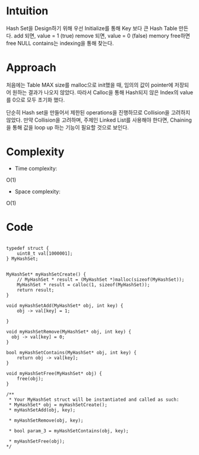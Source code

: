 # Intuition
<!-- Describe your first thoughts on how to solve this problem. -->
Hash Set을 Design하기 위해 우선 Initialize를 통해 Key 보다 큰 Hash Table 만든다.
add 되면, value = 1 (true)
remove 되면, value = 0 (false)
memory free하면 free NULL
contains는 indexing을 통해 찾는다. 

# Approach
<!-- Describe your approach to solving the problem. -->
처음에는 Table MAX size를 malloc으로 init했을 때, 임의의 값이 pointer에 저장되어 원하는 결과가 나오지 않았다. 
따라서 Calloc을 통해 Hash되지 않은 Index의 value를 0으로 모두 초기화 했다. 

단순히 Hash set을 만들어서 제한된 operations을 진행하므로 Collision을 고려하지 않았다. 
만약 Collision을 고려하며, 주제인 Linked List를 사용해야 한다면, Chaining을 통해 값을 loop up 하는 기능이 필요할 것으로 보인다. 


# Complexity
- Time complexity:
<!-- Add your time complexity here, e.g. $$O(n)$$ -->
O(1)

- Space complexity:
<!-- Add your space complexity here, e.g. $$O(n)$$ -->
O(1)
# Code
```

typedef struct {
    uint8_t val[1000001];
} MyHashSet;


MyHashSet* myHashSetCreate() {
    // MyHashSet * result = (MyHashSet *)malloc(sizeof(MyHashSet));
    MyHashSet * result = calloc(1, sizeof(MyHashSet));
    return result;
}

void myHashSetAdd(MyHashSet* obj, int key) {
    obj -> val[key] = 1;
  
}

void myHashSetRemove(MyHashSet* obj, int key) {
  obj -> val[key] = 0;
}

bool myHashSetContains(MyHashSet* obj, int key) {
    return obj -> val[key];
}

void myHashSetFree(MyHashSet* obj) {
    free(obj);
}

/**
 * Your MyHashSet struct will be instantiated and called as such:
 * MyHashSet* obj = myHashSetCreate();
 * myHashSetAdd(obj, key);
 
 * myHashSetRemove(obj, key);
 
 * bool param_3 = myHashSetContains(obj, key);
 
 * myHashSetFree(obj);
*/
```